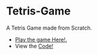 # Tetris-Game
A Tetris Game made from Scratch.

* [Play the game Here!.](https://js-tetris-game.glitch.me/)
 * View the [Code!](https://github.com/DeltaCoderr/Tetris-Game)

